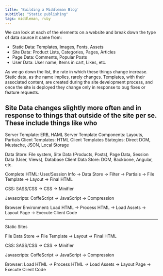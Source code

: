 ```yaml
---
title: 'Building a Middleman Blog'
subtitle: "Static publishing"
tags: middleman, ruby
---
```


We can look at each of the elements on a website and break down the type of data source it came from:

- Static Data: Templates, Images, Fonts, Assets
- Site Data: Product Lists, Categories, Pages, Articles
- Page Data: Comments, Popular Posts
- User Data: User name, Items in cart, Likes, etc.

As we go down the list, the rate in which these things change increase.  Static data, as the name implies, rarely changes.  Templates, with their associated content, are created during the site development process, and once the site is deployed they change only in response to bug fixes or feature requests.

Site Data changes slightly more often and in response to things that outside of the site per se.  These include things like who
- 
Server Template: ERB, HAML
Server Template Components: Layouts, Partials
Client Templates: HTML
Client Templates Stategies: Direct DOM, Mustache, JSON, Local Storage

Data Store: File system, Site Data (Products, Posts), Page Data, Session Data (User, Views), Database
Client Data Store: DOM, Backbone, Angular, etc.


Complete HTML:
User/Session Info -> Data Store -> Filter -> Partials -> File Template -> Layout -> Final HTML

CSS:
SASS/CSS -> CSS -> Minifier

Javascripts:
CoffeScript -> JavaScript -> Compression

Browser Environment:
Load HTML -> Process HTML -> Load Assets -> Layout Page -> Execute Client Code


---

Static Sites

File Data Store -> File Template -> Layout -> Final HTML

CSS:
SASS/CSS -> CSS -> Minifier

Javascripts:
CoffeScript -> JavaScript -> Compression

Browser:
Load HTML -> Process HTML -> Load Assets -> Layout Page -> Execute Client Code

